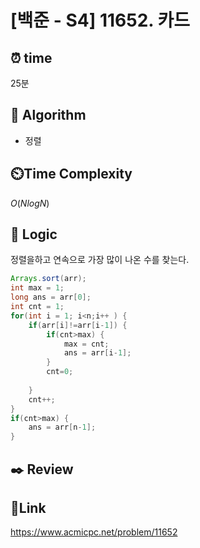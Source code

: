 # [백준 - S4] 11652. 카드

## ⏰ **time**

25분

## :pushpin: **Algorithm**

- 정렬

## ⏲️**Time Complexity**

$O(NlogN)$

## :round_pushpin: **Logic**

정렬을하고 연속으로 가장 많이 나온 수를 찾는다.

```java
Arrays.sort(arr);
int max = 1;
long ans = arr[0];
int cnt = 1;
for(int i = 1; i<n;i++ ) {
	if(arr[i]!=arr[i-1]) {
		if(cnt>max) {
			max = cnt;
			ans = arr[i-1];
		}
		cnt=0;
		
	}
	cnt++;
}
if(cnt>max) {
	ans = arr[n-1];
}
```

## :black_nib: **Review**

## 📡**Link**

https://www.acmicpc.net/problem/11652
